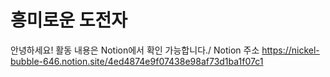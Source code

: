 # 흥미로운 도전자

안녕하세요!
활동 내용은 Notion에서 확인 가능합니다./
Notion 주소 https://nickel-bubble-646.notion.site/4ed4874e9f07438e98af73d1ba1f07c1
